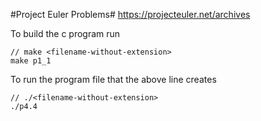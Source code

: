 #Project Euler Problems#
https://projecteuler.net/archives

To build the c program run

    // make <filename-without-extension>
    make p1_1
    
To run the program file that the above line creates

    // ./<filename-without-extension>
    ./p4.4
